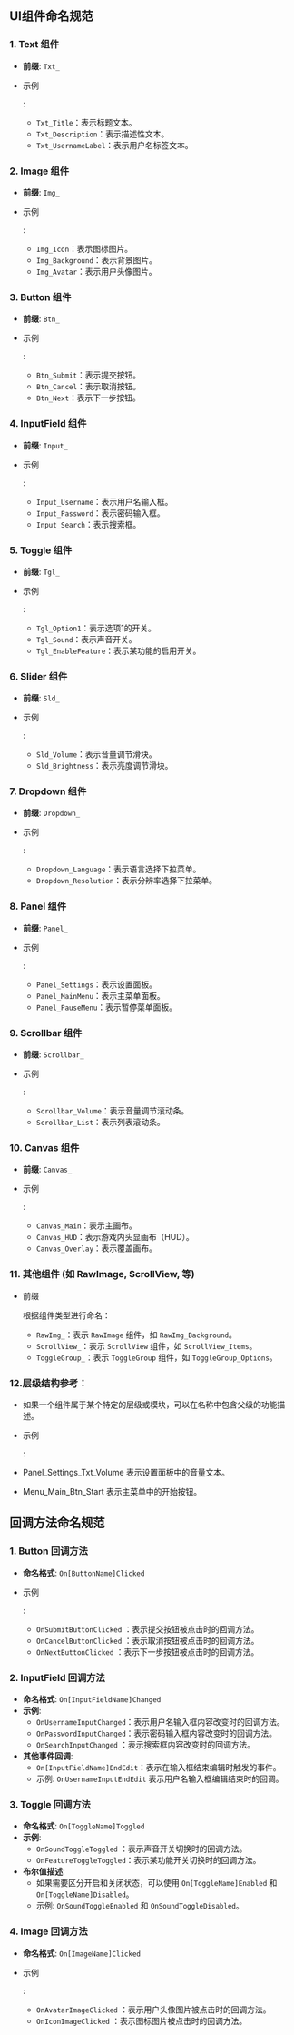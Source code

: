 ## UI组件命名规范
### 1. **Text 组件**

- **前缀**: `Txt_`

- 示例

  :

  - `Txt_Title`：表示标题文本。
  - `Txt_Description`：表示描述性文本。
  - `Txt_UsernameLabel`：表示用户名标签文本。

### 2. **Image 组件**

- **前缀**: `Img_`

- 示例

  :

  - `Img_Icon`：表示图标图片。
  - `Img_Background`：表示背景图片。
  - `Img_Avatar`：表示用户头像图片。

### 3. **Button 组件**

- **前缀**: `Btn_`

- 示例

  :

  - `Btn_Submit`：表示提交按钮。
  - `Btn_Cancel`：表示取消按钮。
  - `Btn_Next`：表示下一步按钮。

### 4. **InputField 组件**

- **前缀**: `Input_`

- 示例

  :

  - `Input_Username`：表示用户名输入框。
  - `Input_Password`：表示密码输入框。
  - `Input_Search`：表示搜索框。

### 5. **Toggle 组件**

- **前缀**: `Tgl_`

- 示例

  :

  - `Tgl_Option1`：表示选项1的开关。
  - `Tgl_Sound`：表示声音开关。
  - `Tgl_EnableFeature`：表示某功能的启用开关。

### 6. **Slider 组件**

- **前缀**: `Sld_`

- 示例

  :

  - `Sld_Volume`：表示音量调节滑块。
  - `Sld_Brightness`：表示亮度调节滑块。

### 7. **Dropdown 组件**

- **前缀**: `Dropdown_`

- 示例

  :

  - `Dropdown_Language`：表示语言选择下拉菜单。
  - `Dropdown_Resolution`：表示分辨率选择下拉菜单。

### 8. **Panel 组件**

- **前缀**: `Panel_`

- 示例

  :

  - `Panel_Settings`：表示设置面板。
  - `Panel_MainMenu`：表示主菜单面板。
  - `Panel_PauseMenu`：表示暂停菜单面板。

### 9. **Scrollbar 组件**

- **前缀**: `Scrollbar_`

- 示例

  :

  - `Scrollbar_Volume`：表示音量调节滚动条。
  - `Scrollbar_List`：表示列表滚动条。

### 10. **Canvas 组件**

- **前缀**: `Canvas_`

- 示例

  :

  - `Canvas_Main`：表示主画布。
  - `Canvas_HUD`：表示游戏内头显画布（HUD）。
  - `Canvas_Overlay`：表示覆盖画布。

### 11. **其他组件 (如 RawImage, ScrollView, 等)**

- 前缀

  根据组件类型进行命名：

  - `RawImg_`：表示 `RawImage` 组件，如 `RawImg_Background`。
  - `ScrollView_`：表示 `ScrollView` 组件，如 `ScrollView_Items`。
  - `ToggleGroup_`：表示 `ToggleGroup` 组件，如 `ToggleGroup_Options`。

### 12.层级结构参考：

- 如果一个组件属于某个特定的层级或模块，可以在名称中包含父级的功能描述。
- 示例

  :

- Panel_Settings_Txt_Volume 表示设置面板中的音量文本。
- Menu_Main_Btn_Start 表示主菜单中的开始按钮。

## 回调方法命名规范

### 1. **Button 回调方法**

- **命名格式**: `On[ButtonName]Clicked` 

- 示例

  :

  - `OnSubmitButtonClicked` ：表示提交按钮被点击时的回调方法。
  - `OnCancelButtonClicked` ：表示取消按钮被点击时的回调方法。
  - `OnNextButtonClicked` ：表示下一步按钮被点击时的回调方法。

### 2. **InputField 回调方法**

- **命名格式**: `On[InputFieldName]Changed` 
- **示例**:
  - `OnUsernameInputChanged`：表示用户名输入框内容改变时的回调方法。
  - `OnPasswordInputChanged`：表示密码输入框内容改变时的回调方法。
  - `OnSearchInputChanged` ：表示搜索框内容改变时的回调方法。
- **其他事件回调**:
  - `On[InputFieldName]EndEdit`：表示在输入框结束编辑时触发的事件。
  - 示例: `OnUsernameInputEndEdit` 表示用户名输入框编辑结束时的回调。

### 3. **Toggle 回调方法**

- **命名格式**: `On[ToggleName]Toggled` 
- **示例**:
  - `OnSoundToggleToggled` ：表示声音开关切换时的回调方法。
  - `OnFeatureToggleToggled`：表示某功能开关切换时的回调方法。
- **布尔值描述**:
  - 如果需要区分开启和关闭状态，可以使用 `On[ToggleName]Enabled` 和 `On[ToggleName]Disabled`。
  - 示例: `OnSoundToggleEnabled` 和 `OnSoundToggleDisabled`。

### 4. **Image 回调方法**

- **命名格式**: `On[ImageName]Clicked` 

- 示例

  :

  - `OnAvatarImageClicked` ：表示用户头像图片被点击时的回调方法。
  - `OnIconImageClicked` ：表示图标图片被点击时的回调方法。
